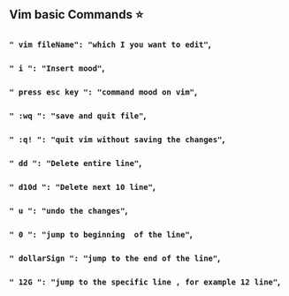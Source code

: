 
## Vim basic Commands ⭐️


### `" vim fileName": "which I you want to edit"`,
### `" i ": "Insert mood"`,

### `" press esc key ": "command mood on vim"`,

### `" :wq ": "save and quit file"`,

### `" :q! ": "quit vim without saving the changes"`,

### `" dd ": "Delete entire line"`,
### `" d10d ": "Delete next 10 line"`,

### `" u ": "undo the changes"`,
### `" 0 ": "jump to beginning  of the line"`,
### `" dollarSign ": "jump to the end of the line"`,

### `" 12G ": "jump to the specific line , for example 12 line"`,







